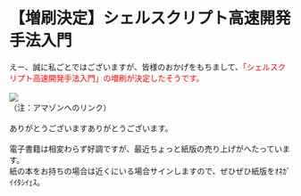 # 【増刷決定】シェルスクリプト高速開発手法入門
えー、誠に私ごとではございますが、皆様のおかげをもちまして、<span style="color:red">「シェルスクリプト高速開発手法入門」の増刷が決定したそうです。</span><br />
<br />
<a href="http://www.amazon.co.jp/gp/product/4048660683/ref=as_li_ss_il?ie=UTF8&camp=247&creative=7399&creativeASIN=4048660683&linkCode=as2&tag=ryuichiueda-22"><img border="0" src="http://ws-fe.amazon-adsystem.com/widgets/q?_encoding=UTF8&ASIN=4048660683&Format=_SL250_&ID=AsinImage&MarketPlace=JP&ServiceVersion=20070822&WS=1&tag=ryuichiueda-22" ></a><img src="http://ir-jp.amazon-adsystem.com/e/ir?t=ryuichiueda-22&l=as2&o=9&a=4048660683" width="1" height="1" border="0" alt="" style="border:none !important; margin:0px !important;" /><br />
（注：アマゾンへのリンク）<br />
<br />
ありがとうございますありがとうございます。<br />
<br />
電子書籍は相変わらず好調ですが、最近ちょっと紙版の売り上げがへたっています。<br />
紙の本をお持ちの場合は近くにいる場合サインしますので、ぜひぜひ紙版をｵﾈｶﾞｲｲﾀｼｲｪｽ。
